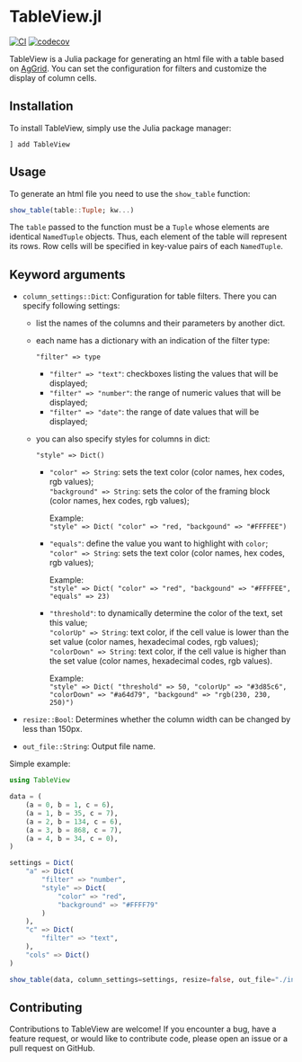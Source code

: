 # TableView.jl

[![CI](https://github.com/gryumova/TableView.jl/actions/workflows/CI.yml/badge.svg?branch=master)](https://github.com/gryumova/TableView.jl/actions/workflows/CI.yml)
[![codecov](https://codecov.io/gh/gryumova/TableView.jl/graph/badge.svg?token=vsEt7JjjYT)](https://codecov.io/gh/gryumova/TableView.jl)

TableView is a Julia package for generating an html file with a table based on [AgGrid](https://www.ag-grid.com). You can set the configuration for filters and customize the display of column cells.

## Installation
To install TableView, simply use the Julia package manager:
```
] add TableView
```

## Usage

To generate an html file you need to use the `show_table` function:
```julia
show_table(table::Tuple; kw...)
```

The `table` passed to the function must be a `Tuple` whose elements are identical `NamedTuple` objects.
Thus, each element of the table will represent its rows.
Row cells will be specified in key-value pairs of each `NamedTuple`.

## Keyword arguments
- `column_settings::Dict`: Configuration for table filters. There you can specify following settings:
  - list the names of the columns and their parameters by another dict.
  - each name has a dictionary with an indication of the filter type:
  
    `"filter" => type`
    - `"filter" => "text"`: checkboxes listing the values that will be displayed;
    - `"filter" => "number"`: the range of numeric values that will be displayed;
    - `"filter" => "date"`: the range of date values that will be displayed;
  - you can also specify styles for columns in dict:
 
      `"style" => Dict()`
    
    - `"color" => String`: sets the text color (color names, hex codes, rgb values);  
      `"background" => String`: sets the color of the framing block (color names, hex codes, rgb values);

        Example:  
        `"style" => Dict( "color" => "red, "backgound" => "#FFFFEE")`
    - `"equals"`: define the value you want to highlight with `color`;  
      `"color" => String`: sets the text color (color names, hex codes, rgb values);

        Example:  
        `"style" => Dict( "color" => "red", "backgound" => "#FFFFEE", "equals" => 23)`
    - `"threshold"`: to dynamically determine the color of the text, set this value;  
      `"colorUp" => String`: text color, if the cell value is lower than the set value (color names, hexadecimal codes, rgb values);   
      `"colorDown" => String`: text color, if the cell value is higher than the set value (color names, hexadecimal codes, rgb values). 

        Example:  
        `"style" => Dict( "threshold" => 50, "colorUp" => "#3d85c6", "colorDown" => "#a64d79", "backgound" => "rgb(230, 230, 250)")`

- `resize::Bool`: Determines whether the column width can be changed by less than 150px.
- `out_file::String`: Output file name.


Simple example:

```julia
using TableView

data = (
    (a = 0, b = 1, c = 6),
    (a = 1, b = 35, c = 7),
    (a = 2, b = 134, c = 6),
    (a = 3, b = 868, c = 7),
    (a = 4, b = 34, c = 0),
)

settings = Dict(
    "a" => Dict(
        "filter" => "number",
        "style" => Dict(
            "color" => "red",
            "background" => "#FFFF79"
        )
    ),
    "c" => Dict(
        "filter" => "text",
    ),
    "cols" => Dict()
)

show_table(data, column_settings=settings, resize=false, out_file="./index.html")
```

## Contributing
Contributions to TableView are welcome! If you encounter a bug, have a feature request, or would like to contribute code, please open an issue or a pull request on GitHub.
